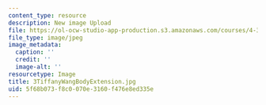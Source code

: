```yaml
---
content_type: resource
description: New image Upload
file: https://ol-ocw-studio-app-production.s3.amazonaws.com/courses/4-301-introduction-to-the-visual-arts-spring-2007/5f68b073f8c0070e3160f476e8ed335e_3TiffanyWangBodyExtension.jpg
file_type: image/jpeg
image_metadata:
  caption: ''
  credit: ''
  image-alt: ''
resourcetype: Image
title: 3TiffanyWangBodyExtension.jpg
uid: 5f68b073-f8c0-070e-3160-f476e8ed335e
---
```

